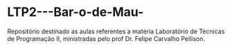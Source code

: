 # LTP2---Bar-o-de-Mau-
Repositório destinado as aulas referentes a matéria Laboratório de Técnicas de Programação II, ministradas pelo prof Dr. Felipe Carvalho Pellison.
